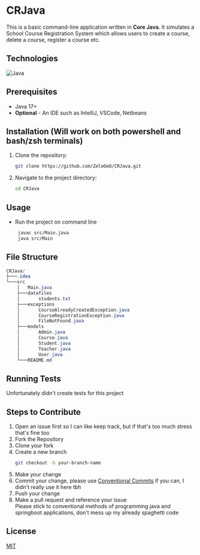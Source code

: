 # CRJava
This is a basic command-line application written in **Core Java**. It simulates a School Course Registration System which allows users to create a course, delete a course, register a course etc.

## Technologies
![Java](https://img.shields.io/badge/Java-17%2B-orange?logo=openjdk&logoColor=white)

## Prerequisites
- Java 17+
- **Optional** - An IDE such as IntelliJ, VSCode, Netbeans

## Installation (Will work on both powershell and bash/zsh terminals)
1. Clone the repository:
   ```bash
   git clone https://github.com/ZeleOeO/CRJava.git
   ```
2. Navigate to the project directory:
   ```bash
   cd CRJava
   ```

## Usage
- Run the project on command line
   ```bash
    javac src/Main.java
    java src/Main
    ```

## File Structure
```powershell
CRJava/
├───.idea
└───src
    │   Main.java
    ├───datafiles
    │       students.txt
    ├───exceptions
    │       CourseAlreadyCreatedException.java
    │       CourseRegistrationException.java
    │       FileNotFound.java
    ├───models
    │       Admin.java
    │       Course.java
    │       Student.java
    │       Teacher.java
    │       User.java
    └───README.md
```

## Running Tests
Unfortunately didn't create tests for this project

## Steps to Contribute
1. Open an issue first so I can like keep track, but if that's too much stress that's fine too
2. Fork the Repository
3. Clone your fork
4. Create a new branch
   ```bash
   git checkout -b your-branch-name
   ```
5. Make your change
6. Commit your change, please use [Conventional Commits](https://gist.github.com/qoomon/5dfcdf8eec66a051ecd85625518cfd13) if you can, I didn't really use it here tbh
7. Push your change
8. Make a pull request and reference your issue <br>
   Please stick to conventional methods of programming java and springboot applications, don't mess up my already spaghetti code

## License
[MIT](https://choosealicense.com/licenses/mit/)
